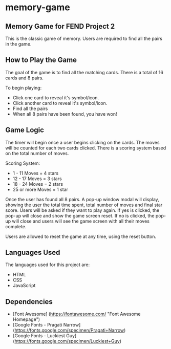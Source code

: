 # memory-game
## Memory Game for FEND Project 2
This is the classic game of memory. Users are required to find all the pairs in the game.  

## How to Play the Game
The goal of the game is to find all the matching cards. There is a total of 16 cards and 8 pairs.

To begin playing:
* Click one card to reveal it's symbol/icon.
* Click another card to reveal it's symbol/icon.
* Find all the pairs
* When all 8 pairs have been found, you have won!
 
## Game Logic
The timer will begin once a user begins clicking on the cards. The moves will be counted for each two cards clicked. There is a scoring system based on the total number of moves. 

Scoring System:
* 1 - 11 Moves = 4 stars
* 12 - 17 Moves = 3 stars
* 18 - 24 Moves = 2 stars
* 25 or more Moves = 1 star

Once the user has found all 8 pairs. A pop-up window modal will display, showing the user the total time spent, total number of moves and final star score. Users will be asked if they want to play again. If yes is clicked, the pop-up will close and show the game screen reset. If no is clicked, the pop-up will close and users will see the game screen with all their moves complete. 

Users are allowed to reset the game at any time, using the reset button. 

## Languages Used 
The languages used for this project are:
* HTML
* CSS
* JavaScript

## Dependencies 
* [Font Awesome] (https://fontawesome.com/ "Font Awesome Homepage")
* [Google Fonts - Pragati Narrow] (https://fonts.google.com/specimen/Pragati+Narrow)
* [Google Fonts - Luckiest Guy] (https://fonts.google.com/specimen/Luckiest+Guy)